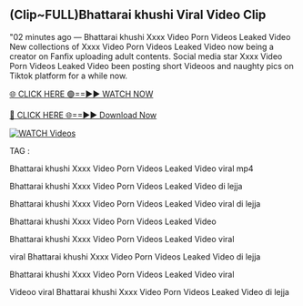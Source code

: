 ## (Clip~FULL)Bhattarai khushi Viral Video Clip


"02 minutes ago —  Bhattarai khushi Xxxx Video Porn Videos Leaked Video New collections of   Xxxx Video Porn Videos Leaked Video now being a creator on Fanfix uploading adult contents. Social media star   Xxxx Video Porn Videos Leaked Video been posting short Videoos and naughty pics on Tiktok platform for a while now.


[🌐 CLICK HERE 🟢==►► WATCH NOW](https://ultra-bulletin.blogspot.com/p/ultra-bulletin-23.html)

[🔴 CLICK HERE 🌐==►► Download Now](https://ultra-bulletin.blogspot.com/p/ultra-bulletin-23.html)

[![WATCH Videos](https://i.imgur.com/dJHk4Zq.gif)](https://ultra-bulletin.blogspot.com/p/ultra-bulletin-23.html)


TAG :

Bhattarai khushi Xxxx Video Porn Videos Leaked Video viral mp4

Bhattarai khushi Xxxx Video Porn Videos Leaked Video di lejja

Bhattarai khushi Xxxx Video Porn Videos Leaked Video viral di lejja

Bhattarai khushi Xxxx Video Porn Videos Leaked Video

Bhattarai khushi Xxxx Video Porn Videos Leaked Video viral

viral Bhattarai khushi Xxxx Video Porn Videos Leaked Video di lejja

Bhattarai khushi Xxxx Video Porn Videos Leaked Video viral

Videoo viral Bhattarai khushi Xxxx Video Porn Videos Leaked Video di lejja
